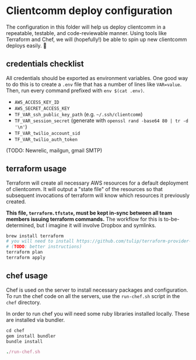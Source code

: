 # Clientcomm deploy configuration

The configuration in this folder will help us deploy clientcomm in a
repeatable, testable, and code-reviewable manner. Using tools like Terraform
and Chef, we will (hopefully!) be able to spin up new clientcomm deploys
easily. :rocket:

## credentials checklist
All credentials should be exported as environment variables. One good way to do
this is to create a `.env` file that has a number of lines like `VAR=value`.
Then, run every command prefixed with `env $(cat .env)`.

* `AWS_ACCESS_KEY_ID`
* `AWS_SECRET_ACCESS_KEY`
* `TF_VAR_ssh_public_key_path` (e.g. `~/.ssh/clientcomm`)
* `TF_VAR_session_secret` (generate with `openssl rand -base64 80 | tr -d '\n'`)
* `TF_VAR_twilio_account_sid`
* `TF_VAR_twilio_auth_token`

(TODO: Newrelic, mailgun, gmail SMTP)

## terraform usage
Terraform will create all necessary AWS resources for a default deployment of
clientcomm. It will output a "state file" of the resources so that subsequent
invocations of terraform will know which resources it previously created.

**This file, `terraform.tfstate`, must be kept in-sync between all team members
issuing terraform commands.** The workflow for this is to-be-determined, but I
imagine it will involve Dropbox and symlinks.

```bash
brew install terraform
# you will need to install https://github.com/tulip/terraform-provider-twilio
# (TODO: better instructions)
terraform plan
terraform apply
```

## chef usage
Chef is used on the server to install necessary packages and configuration. To
run the chef code on all the servers, use the `run-chef.sh` script in the `chef`
directory.

In order to run chef you will need some ruby libraries installed locally. These
are installed via bundler.

```ruby
cd chef
gem install bundler
bundle install

./run-chef.sh
```
